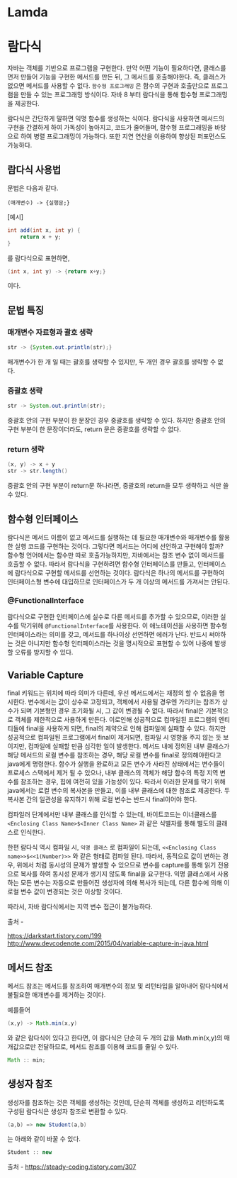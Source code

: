 # Lamda

# 람다식
자바는 객체를 기반으로 프로그램을 구현한다. 만약 어떤 기능이 필요하다면, 클래스를 먼저 만들어 기능을 구현한 메서드를 만든 뒤, 그 메서드를 호출해야한다. 즉, 클래스가 없으면 메서드를 사용할 수 없다. `함수형 프로그래밍` 은 함수의 구현과 호출만으로 프로그램을 만들 수 있는 프로그래밍 방식이다. 자바 8 부터 람다식을 통해 함수형 프로그래밍을 제공한다.

람다식은 간단하게 말하면 익명 함수를 생성하는 식이다. 람다식을 사용하면 메서드의 구현을 간결하게 하여 가독성이 높아지고, 코드가 줄어들며, 함수형 프로그래밍을 바탕으로 하여 병렬 프로그래밍이 가능하다. 또한 지연 연산을 이용하여 향상된 퍼포먼스도 가능하다. 

## 람다식 사용법

문법은 다음과 같다.

`(매개변수) -> {실행문;}`

[예시]

``` java
int add(int x, int y) {
    return x + y;
}
````
를 람다식으로 표현하면,

```java
(int x, int y) -> {return x+y;}
```

이다.

## 문법 특징

### 매개변수 자료형과 괄호 생략

``` java
str -> {System.out.println(str);}
```

매개변수가 한 개 일 때는 괄호를 생략할 수 있지만, 두 개인 경우 괄호를 생략할 수 없다.

### 중괄호 생략

``` java
str -> System.out.println(str);
```
중괄호 안의 구현 부분이 한 문장인 경우 중괄호를 생략할 수 있다. 하지만 중괄호 안의 구현 부분이 한 문장이더라도, return 문은 중괄호를 생략할 수 없다.

### return 생략
``` java
(x, y) -> x + y
str -> str.length()
```
중괄호 안의 구현 부분이 return문 하나라면, 중괄호의 return을 모두 생략하고 식만 쓸 수 있다.

## 함수형 인터페이스
람다식은 메서드 이름이 없고 메서드를 실행하는 데 필요한 매개변수와 매개변수를 활용한 실행 코드를 구현하는 것이다. 그렇다면 메서드는 어디에 선언하고 구현해야 할까? 함수형 언어에서는 함수만 따로 호출가능하지만, 자바에서는 참조 변수 없이 메서드를 호출할 수 없다. 따라서 람다식을 구현하려면 함수형 인터페이스를 만들고, 인터페이스에 람다식으로 구현할 메서드를 선언하는 것이다. 람다식은 하나의 메서드를 구현하여 인터페이스형 변수에 대입하므로 인터페이스가 두 개 이상의 메서드를 가져서는 안된다.

### @FunctionalInterface
람다식으로 구현한 인터페이스에 실수로 다른 메서드를 추가할 수 있으므로, 이러한 실수를 막기위헤 `@FunctionalInterface`를 사용한다. 이 애노테이션을 사용하면 함수형 인터페이스라는 의미를 갖고, 메서드를 하나이상 선언하면 에러가 난다. 반드시 써야하는 것은 아니지만 함수형 인터페이스라는 것을 명시적으로 표현할 수 있어 나중에 발생할 오류를 방지할 수 있다.

## Variable Capture
final 키워드는 위치에 따라 의미가 다른데, 우선 메서드에서는 재정의 할 수 없음을 명시한다. 변수에서는 값이 상수로 고정되고, 객체에서 사용될 경우엔 가리키는 참조가 상수가 되며 기본형인 경우 초기화될 시, 그 값이 변경될 수 없다. 따라서 final은 기본적으로 객체를 제한적으로 사용하게 만든다. 이로인해 성공적으로 컴파일된 프로그램의 엔티티들에 final을 사용하게 되면, final의 제약으로 인해 컴파일에 실패할 수 있다. 하지만 성공적으로 컴파일된 프로그램에서 final이 제거되면, 컴파일 시 영향을 주지 않는 듯 보이지만, 컴파일에 실패할 만큼 심각한 일이 발생한다. 메서드 내에 정의된 내부 클래스가 해당 메서드의 로컬 변수를 참조하는 경우, 해당 로컬 변수를 final로 정의해야한다고 java에게 명령한다. 함수가 실행을 완료하고 모든 변수가 사라진 상태에서는 변수들이 프로세스 스택에서 제거 될 수 있으나, 내부 클래스의 객체가 해당 함수의 특정 지역 변수를 참조하는 경우, 힙에 여전히 있을 가능성이 있다. 따라서 이러한 문제를 막기 위해 java에서는 로컬 변수의 복사본을 만들고, 이를 내부 클래스에 대한 참조로 제공한다. 두 복사본 간의 일관성을 유지하기 위해 로컬 변수는 반드시 final이어야 한다.

컴파일러 단계에서만 내부 클래스를 인식할 수 있는데, 바이트코드는 이너클래스를 `<Enclosing Class Name>$<Inner Class Name>` 과 같은 식별자를 통해 별도의 클래스로 인식한다. 

한편 람다식 역시 컴파일 시, `익명 클래스` 로 컴파일이 되는데, `<<Enclosing Class name>>$<<1(Number)>>` 와 같은 형태로 컴파일 된다. 따라서, 동적으로 값이 변하는 경우, 위에서 처럼 동시성의 문제가 발생할 수 있으므로 변수를 capture를 통해 읽기 전용으로 복사를 하여 동시성 문제가 생기지 않도록 final을 요구한다. 익명 클래스에서 사용하는 모든 변수는 자동으로 만들어진 생성자에 의해 복사가 되는데, 다른 함수에 의해 이 로컬 변수 값이 변경되는 것은 이상할 것이다. 

따라서, 자바 람다식에서는 지역 변수 접근이 불가능하다.

출처 - 

https://darkstart.tistory.com/199
http://www.devcodenote.com/2015/04/variable-capture-in-java.html

## 메서드 참조
메서드 참조는 메서드를 참조하여 매개변수의 정보 및 리턴타입을 알아내어 람다식에서 불필요한 매개변수를 제거하는 것이다. 

예를들어 
``` java
(x,y) -> Math.min(x,y)
```
와 같은 람다식이 있다고 한다면, 이 람다식은 단순히 두 개의 값을 Math.min(x,y)의 매개값으로만 전달하므로, 메서드 참조를 이용해 코드를 줄일 수 있다.
``` java
Math :: min;
```

## 생성자 참조
생성자를 참조하는 것은 객체를 생성하는 것인데, 단순히 객체를 생성하고 리턴하도록 구성된 람다식은 생성자 참조로 변환할 수 있다.

``` java
(a,b) => new Student(a,b)
```
는 아래와 같이 바꿀 수 있다.
``` java
Student :: new
```

출처 - https://steady-coding.tistory.com/307